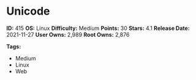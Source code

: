 # Unicode

**ID:** 415
**OS:** Linux
**Difficulty:** Medium
**Points:** 30
**Stars:** 4.1
**Release Date:** 2021-11-27
**User Owns:** 2,989
**Root Owns:** 2,876

**Tags:**
- Medium
- Linux
- Web


